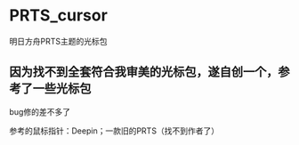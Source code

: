 # PRTS_cursor
明日方舟PRTS主题的光标包

## 因为找不到全套符合我审美的光标包，遂自创一个，参考了一些光标包

bug修的差不多了

参考的鼠标指针：Deepin；一款旧的PRTS（找不到作者了）
